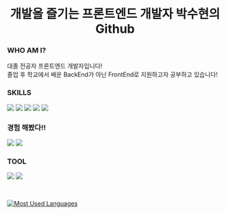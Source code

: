 <h1 align="center">개발을 즐기는 프론트엔드 개발자 박수현의 Github</h1>

### WHO AM I?
대졸 전공자 프론트엔드 개발자입니다!<br/>
졸업 후 학교에서 배운 BackEnd가 아닌 FrontEnd로 지원하고자 공부하고 있습니다!

### SKILLS
<img src="https://img.shields.io/badge/html-E34F26?style=for-the-badge&logo=html5&logoColor=white">&nbsp;<img src="https://img.shields.io/badge/css-1572B6?style=for-the-badge&logo=css3&logoColor=white">&nbsp;<img src="https://img.shields.io/badge/javascript-F7DF1E?style=for-the-badge&logo=javascript&logoColor=black">&nbsp;<img src="https://img.shields.io/badge/React-61DAFB?style=for-the-badge&logo=React&logoColor=FFF">&nbsp;<img src="https://img.shields.io/badge/mysql-4479A1?style=for-the-badge&logo=mysql&logoColor=FFF">

### 경험 해봤다!!
<img src="https://img.shields.io/badge/spring-6DB33F?style=for-the-badge&logo=spring&logoColor=FFF">&nbsp;<img src="https://img.shields.io/badge/mariadb-003545?style=for-the-badge&logo=mariadb&logoColor=FFF">

### TOOL
<img src="https://img.shields.io/badge/visualstudiocode-007ACC?style=for-the-badge&logo=visualstudiocode&logoColor=FFF">&nbsp;<img src="https://img.shields.io/badge/heidisql-6DB33F?style=for-the-badge&logo=heidi20%sql&logoColor=FFF">

<br />

[![Most Used Languages](https://github-readme-stats.vercel.app/api/top-langs/?username=hyun5292)](https://github.com/anuraghazra/github-readme-stats)

